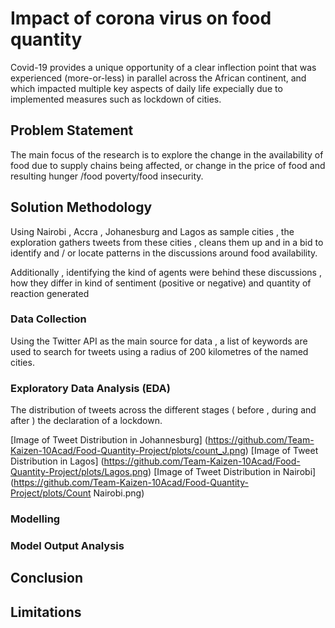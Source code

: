 # Impact of corona virus on food quantity

Covid-19 provides a unique opportunity of a clear inflection point that was experienced (more-or-less) in parallel across the African continent, and which impacted multiple key aspects of daily life expecially due to implemented measures such as lockdown of cities.


## Problem Statement

The main focus of the research is to explore the change in the availability of food  due to supply chains being affected, or change in the price of food and resulting hunger /food poverty/food insecurity. 

## Solution Methodology

Using Nairobi , Accra , Johanesburg and Lagos as sample cities , the exploration gathers tweets from these cities , cleans them up and in a bid to identify and / or locate patterns in the discussions around food availability.

Additionally , identifying the kind of agents were behind these discussions , how they differ in kind of sentiment (positive or negative) and quantity of reaction generated

### Data Collection 

Using the Twitter API as the main source for data , a list of keywords are used to search for tweets using a radius of 200 kilometres of the named cities.


### Exploratory Data Analysis (EDA)

The distribution of tweets across the different stages ( before , during and after ) the declaration of a lockdown.

[Image of Tweet Distribution in Johannesburg] (https://github.com/Team-Kaizen-10Acad/Food-Quantity-Project/plots/count_J.png)
[Image of Tweet Distribution in Lagos] (https://github.com/Team-Kaizen-10Acad/Food-Quantity-Project/plots/Lagos.png)
[Image of Tweet Distribution in Nairobi] (https://github.com/Team-Kaizen-10Acad/Food-Quantity-Project/plots/Count Nairobi.png)


### Modelling

### Model Output Analysis 

## Conclusion 

## Limitations

